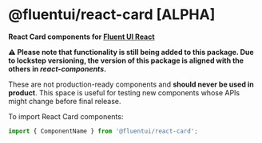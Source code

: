 # @fluentui/react-card [ALPHA]

**React Card components for [Fluent UI React](https://developer.microsoft.com/en-us/fluentui)**

**⚠️ Please note that functionality is still being added to this package. Due to lockstep versioning, the version of this package is aligned with the others in _react-components_.**

These are not production-ready components and **should never be used in product**. This space is useful for testing new components whose APIs might change before final release.

To import React Card components:

```js
import { ComponentName } from '@fluentui/react-card';
```
